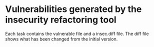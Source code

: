 # Vulnerabilities generated by the insecurity refactoring tool 

Each task contains the vulnerable file and a insec.diff file. The diff file shows what has been changed from the initial version.
